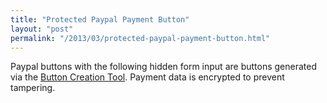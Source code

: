```yaml
---
title: "Protected Paypal Payment Button"
layout: "post"
permalink: "/2013/03/protected-paypal-payment-button.html"
---
```


Paypal buttons with the following hidden form input are buttons generated via the [Button Creation Tool](https://www.x.com/developers/paypal/documentation-tools/paypal-payments-standard/integration-guide/encryptedwebpayments#id08A3I0O02UI). Payment data is encrypted to prevent tampering.